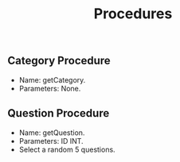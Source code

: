 # <div align="center"> Procedures </div>


</br>


## Category Procedure
* Name: getCategory.
* Parameters: None.


## Question Procedure
* Name: getQuestion.
* Parameters: ID INT.
* Select a random 5 questions. 